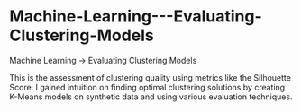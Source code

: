 # Machine-Learning---Evaluating-Clustering-Models
Machine Learning -> Evaluating Clustering Models

This is the assessment of clustering quality using metrics like the Silhouette Score. I gained intuition on finding optimal clustering solutions by creating K-Means models on synthetic data and using various evaluation techniques. 

